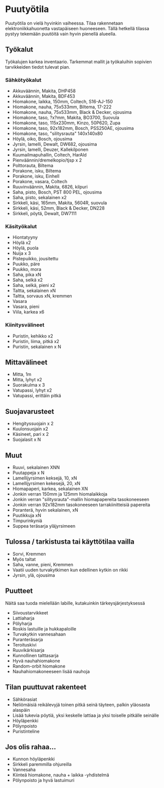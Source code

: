 # Puutyötila
Puutyötila on vielä hyvinkin vaiheessa. Tilaa rakennetaan elektroniikkahuonetta vastapäiseen huoneeseen. Tällä hetkellä tilassa pystyy tekemään puutöitä vain hyvin pienellä alueella.

## Työkalut
Työkalujen karkea inventaario. Tarkemmat mallit ja työkaluihin sopivien tarvikkeiden tiedot tulevat pian.
### Sähkötyökalut
* Akkuväännin, Makita, DHP458
* Akkuväännin, Makita, BDF453
* Hiomakone, laikka, 150mm, Coltech, S16-AJ-150
* Hiomakone, nauha, 75x533mm, Biltema, 17-222
* Hiomakone, nauha, 75x533mm, Black & Decker, ojousima
* Hiomakone, taso, ?x?mm, Makita, BO3700, Suovula
* Hiomakone, taso, 115x230mm, Kinzo, 50P620, Zupa
* Hiomakone, taso, 92x182mm, Bosch, PSS250AE, ojousima
* Hiomakone, taso, "silitysrauta" 140x140x80
* Höylä, oiko, Bosch, ojousima
* Jyrsin, lamelli, Dewalt, DW682, ojousima
* Jyrsin, lamelli, Deuzer, Kallekilponen
* Kuumailmapuhallin, Coltech, HarAld
* Pienväännin/dremelkopio/tjsp x 2
* Polttorauta, Biltema
* Porakone, isku, Biltema
* Porakone, isku, Einhell
* Porakone, vasara, Coltech
* Ruuvinväännin, Makita, 6826, kilpuri
* Saha, pisto, Bosch, PST 800 PEL, ojousima
* Saha, pisto, sekalainen x2
* Sirkkeli, käsi, 165mm, Makita, 5604R, suovula
* Sirkkeli, käsi, 52mm, Black & Decker, DN228
* Sirkkeli, pöytä, Dewalt, DW7111

### Käsityökalut
* Hiontatyyny
* Höylä x2
* Höylä, puola
* Nuija x 3
* Pistepuikko, jousitettu
* Puukko, päre
* Puukko, mora
* Saha, pika xN
* Saha, selkä x2
* Saha, selkä, pieni x2
* Taltta, sekalainen xN
* Taltta, sorvaus xN, kremmen
* Vasara
* Vasara, pieni
* Viila, karkea x6

### Kiinitysvälineet
* Puristin, kehikko x2
* Puristin, liima, pitkä x2
* Puristin, sekalainen x N

## Mittavälineet
* Mitta, 1m
* Mitta, lyhyt x2
* Suorakulma x 3
* Vatupassi, lyhyt x2
* Vatupassi, erittäin pitkä

## Suojavarusteet
* Hengityssuojain x 2
* Kuulonsuojain x2
* Käsineet, pari x 2
* Suojalasit x N

## Muut
* Ruuvi, sekalainen XNN
* Puutappeja x N
* Lamellijyrsimen keksejä, 10, xN
* Lamellijyrsimen kekesejä, 20, xN
* Hiomapaperi, karkea, sekalainen XN
 * Jonkin verran 150mm ja 125mm hiomalaikkoja
 * Jonkin verran "silitysrauta"-mallin hiomapapereita tasokoneeseen
 * Jonkin verran 92x182mm tasokoneeseen tarrakiinitteisiä papereita
* Poranterä, hyvin sekalainen, xN
* Puutikkuja xN
* Timpurinkyniä
* Suppea teräsarja yläjyrsimeen

## Tulossa / tarkistusta tai käyttötilaa vailla
* Sorvi, Kremmen
 * Myös taltat
* Saha, vanne, pieni, Kremmen
 * Vaatii uuden turvakytkimen kun edellinen kytkin on rikki
* Jyrsin, ylä, ojousima

## Puutteet
Näitä saa tuoda mielellään labille, kutakuinkin tärkeysjärjestyksessä

* Siivoustarvikkeet
 * Lattiaharja
 * Pölyharja
 * Roskis lastuille ja hukkapaloille
* Turvakytkin vannesahaan
* Puranteräsarja
* Teroituskivi
* Ruuvikärkisarja
* Kunnollinen talttasarja
* Hyvä nauhahiomakone
* Random-orbit hiomakone
* Nauhahiomakoneeseen lisää nauhoja

## Tilan puuttuvat rakenteet
* Sähkörasiat
* Neliömäisiä reikälevyjä toinen pitkä seinä täyteen, palkin yläosasta alaspäin
* Lisää tukevia pöytiä, yksi keskelle lattiaa ja yksi toiselle pitkälle seinälle
* Höyläpenkki
* Pölynpoisto
* Puristinteline

## Jos olis rahaa...
* Kunnon höyläpenkki
* Sirkkeli paremmilla ohjureilla
* Vannesaha
* Kiinteä hiomakone, nauha + laikka -yhdistelmä
* Pölynpoisto ja hyvä lastuimuri
